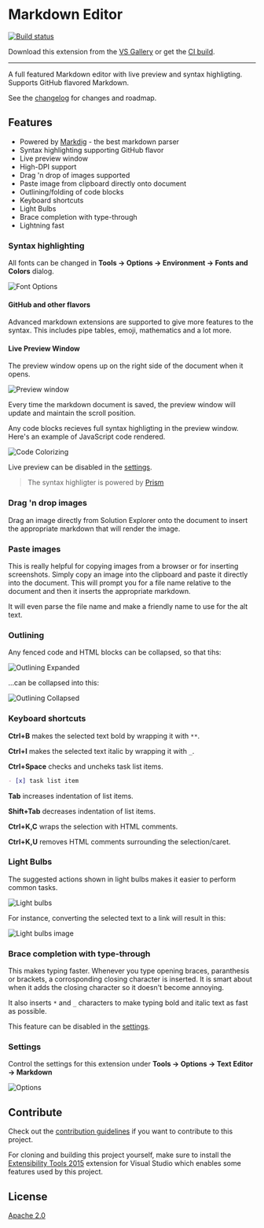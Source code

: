 # Markdown Editor

[![Build status](https://ci.appveyor.com/api/projects/status/m07cnunnni8w82o5?svg=true)](https://ci.appveyor.com/project/madskristensen/markdowneditor)

Download this extension from the [VS Gallery](https://visualstudiogallery.msdn.microsoft.com/eaab33c3-437b-4918-8354-872dfe5d1bfe)
or get the [CI build](http://vsixgallery.com/extension/9ca64947-e9ca-4543-bfb8-6cce9be19fd6/).

---------------------------------------

A full featured Markdown editor with live preview and syntax highligting.
Supports GitHub flavored Markdown.

See the [changelog](CHANGELOG.md) for changes and roadmap.

## Features

- Powered by [Markdig](https://github.com/lunet-io/markdig) - the best markdown parser
- Syntax highlighting supporting GitHub flavor
- Live preview window
- High-DPI support
- Drag 'n drop of images supported
- Paste image from clipboard directly onto document
- Outlining/folding of code blocks
- Keyboard shortcuts
- Light Bulbs
- Brace completion with type-through
- Lightning fast

### Syntax highlighting
All fonts can be changed in **Tools -> Options -> Environment -> Fonts and Colors**
dialog.

![Font Options](art/font-options.png)

#### GitHub and other flavors
Advanced markdown extensions are supported to give more features to
the syntax. This includes pipe tables, emoji, mathematics and a lot
more.

#### Live Preview Window
The preview window opens up on the right side of the document when
it opens.

![Preview window](art/preview-window.png)

Every time the markdown document is saved, the preview window will
update and maintain the scroll position.

Any code blocks recieves full syntax highligting in the preview
window. Here's an example of JavaScript code rendered.

![Code Colorizing](art/code-colorizing.png)

Live preview can be disabled in the [settings](#settings).

> The syntax highligter is powered by [Prism](http://prismjs.com/)

### Drag 'n drop images
Drag an image directly from Solution Explorer onto the document to
insert the appropriate markdown that will render the image.

### Paste images
This is really helpful for copying images from a browser or for
inserting screenshots. Simply copy an image into the clipboard and
paste it directly into the document. This will prompt you for a file
name relative to the document and then it inserts the appropriate
markdown.

It will even parse the file name and make a friendly name to use
for the alt text.

### Outlining
Any fenced code and HTML blocks can be collapsed, so that tihs:

![Outlining Expanded](art/outlining-expanded.png)

...can be collapsed into this:

![Outlining Collapsed](art/outlining-collapsed.png)

### Keyboard shortcuts
**Ctrl+B** makes the selected text bold by wrapping it with `**`.

**Ctrl+I** makes the selected text italic by wrapping it with `_`.

**Ctrl+Space** checks and uncheks task list items.

```markdown
- [x] task list item
```

**Tab** increases indentation of list items.

**Shift+Tab** decreases indentation of list items.

**Ctrl+K,C** wraps the selection with HTML comments.

**Ctrl+K,U** removes HTML comments surrounding the selection/caret.

### Light Bulbs
The suggested actions shown in light bulbs makes it easier to
perform common tasks.

![Light bulbs](art/light-bulbs.png)

For instance, converting the selected text to a link will result
in this:

![Light bulbs image](art/light-bulb-image.png)

### Brace completion with type-through
This makes typing faster. Whenever you type opening braces,
paranthesis or brackets, a corrosponding closing character is
inserted. It is smart about when it adds the closing character
so it doesn't become annoying.

It also inserts `*` and `_` characters to make typing bold and
italic text as fast as possible.

This feature can be disabled in the [settings](#settings).

### Settings
Control the settings for this extension under
**Tools -> Options -> Text Editor -> Markdown**

![Options](art/options.png)

## Contribute
Check out the [contribution guidelines](.github/CONTRIBUTING.md)
if you want to contribute to this project.

For cloning and building this project yourself, make sure
to install the
[Extensibility Tools 2015](https://visualstudiogallery.msdn.microsoft.com/ab39a092-1343-46e2-b0f1-6a3f91155aa6)
extension for Visual Studio which enables some features
used by this project.

## License
[Apache 2.0](LICENSE)